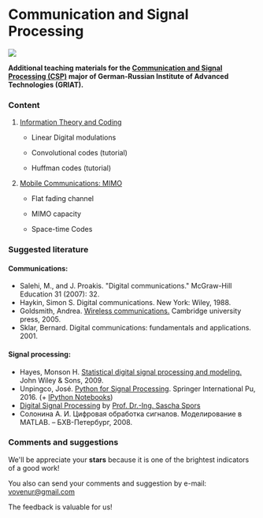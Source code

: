 # Communication and Signal Processing 

![](https://griat.kai.ru/documents/11766/5832734/GRIAT_Logo_small.png/b7879498-3575-4797-b725-f0e7eef9103e?t=1489845157157)


**Additional teaching materials for the [Communication and Signal Processing (CSP)](https://griat.kai.ru/communications-and-signal-processing) major of German-Russian Institute of Advanced Technologies (GRIAT).** 

### Content

1. [Information Theory and Coding](https://github.com/kirlf/CSP/blob/master/FEC/README.md)

    - Linear Digital modulations

    - Convolutional codes (tutorial)

    - Huffman codes (tutorial)

2. [Mobile Communications: MIMO](https://github.com/kirlf/CSP/blob/master/MIMO/README.md)

    - Flat fading channel

    - MIMO capacity

    - Space-time Codes

### Suggested literature

#### Communications:
   * Salehi, M., and J. Proakis. "Digital communications." McGraw-Hill Education 31 (2007): 32.
   * Haykin, Simon S. Digital communications. New York: Wiley, 1988.
   * Goldsmith, Andrea. [Wireless communications.](http://wsl.stanford.edu/~andrea/Wireless/Book.pdf) Cambridge university press, 2005.
   * Sklar, Bernard. Digital communications: fundamentals and applications. 2001.

#### Signal processing:
  * Hayes, Monson H. [Statistical digital signal processing and modeling.](https://www.mathworks.com/matlabcentral/fileexchange/2183-statistical-digital-signal-processing-and-modeling?s_tid=prof_contriblnk) John Wiley & Sons, 2009.
  * Unpingco, José. [Python for Signal Processing](https://electrovolt.ir/wp-content/uploads/2017/07/Python_For_Signal_Processing_ElectroVolt.ir_.pdf). Springer International Pu, 2016. (+ [IPython Notebooks](https://github.com/unpingco/Python-for-Signal-Processing))
  * [Digital Signal Processing](https://dsp-nbsphinx.readthedocs.io/en/nbsphinx-experiment/index.html) by [Prof. Dr.-Ing. Sascha Spors](https://dsp-nbsphinx.readthedocs.io/en/nbsphinx-experiment/index.html)
  * Солонина А. И. Цифровая обработка сигналов. Моделирование в MATLAB. – БХВ-Петербург, 2008.

### Comments and suggestions

We'll be appreciate your **stars** because it is one of the brightest indicators of a good work!

You also can send your comments and suggestion by e-mail: vovenur@gmail.com

The feedback is valuable for us!
